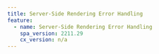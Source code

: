 ```yaml
---
title: Server-Side Rendering Error Handling
feature:
  - name: Server-Side Rendering Error Handling
    spa_version: 2211.29
    cx_version: n/a
---
```


